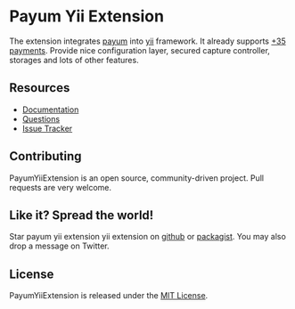 # Payum Yii Extension

The extension integrates [payum](http://payum.forma-dev.com/documentation#Payum) into [yii](http://www.yiiframework.com/) framework.
It already supports [+35 payments](http://payum.forma-dev.com/documentation/Payum/supported-payments).
Provide nice configuration layer, secured capture controller, storages and lots of other features.

## Resources

* [Documentation](http://payum.forma-dev.com/documentation#PayumYiiExtension)
* [Questions](http://stackoverflow.com/questions/tagged/payum)
* [Issue Tracker](https://github.com/Payum/PayumYiiExtension/issues)

## Contributing

PayumYiiExtension is an open source, community-driven project. Pull requests are very welcome.

## Like it? Spread the world!

Star payum yii extension yii extension on [github](https://github.com/Payum/PayumYiiExtension) or [packagist](https://packagist.org/packages/payum/payum-yii-extension).
You may also drop a message on Twitter.

## License

PayumYiiExtension is released under the [MIT License](LICENSE).
